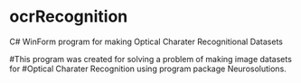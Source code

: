 # ocrRecognition
C# WinForm program for making Optical Charater Recognitional Datasets

#This program was created for solving a problem of making image datasets for 
#Optical Charater Recognition using program package Neurosolutions. 
